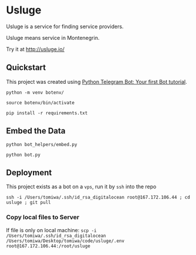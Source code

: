 # Usluge

Usluge is a service for finding service providers.

Usluge means service in Montenegrin.

Try it at http://usluge.io/

## Quickstart

This project was created using [Python Telegram Bot: Your first Bot tutorial](https://github.com/python-telegram-bot/python-telegram-bot/wiki/Extensions---Your-first-Bot).

`python -m venv botenv/`

`source botenv/bin/activate`

`pip install -r requirements.txt`

## Embed the Data
`python bot_helpers/embed.py`

`python bot.py`

## Deployment

This project exists as a bot on a `vps`, run it by `ssh` into the repo

`ssh -i /Users/tomiwa/.ssh/id_rsa_digitalocean root@167.172.106.44 ; cd usluge ; git pull`

### Copy local files to Server

If file is only on local machine:
`scp -i /Users/tomiwa/.ssh/id_rsa_digitalocean /Users/tomiwa/Desktop/tomiwa/code/usluge/.env root@167.172.106.44:/root/usluge`
